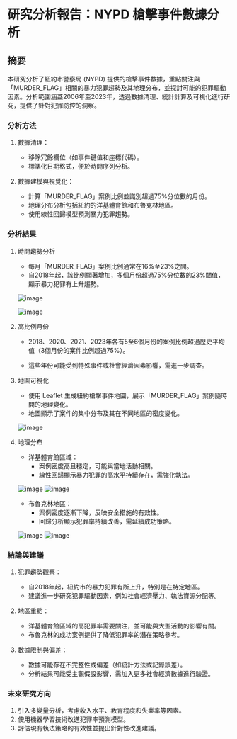 # 研究分析報告：NYPD 槍擊事件數據分析

## 摘要
本研究分析了紐約市警察局 (NYPD) 提供的槍擊事件數據，重點關注與「MURDER_FLAG」相關的暴力犯罪趨勢及其地理分布，並探討可能的犯罪驅動因素。分析範圍涵蓋2006年至2023年，透過數據清理、統計計算及可視化進行研究，提供了針對犯罪防控的洞察。

### 分析方法
1. 數據清理：
    - 移除冗餘欄位（如事件鍵值和座標代碼）。
    - 標準化日期格式，便於時間序列分析。
      
2. 數據建模與視覺化：
    - 計算「MURDER_FLAG」案例比例並識別超過75%分位數的月份。
    - 地理分布分析包括紐約的洋基體育館和布魯克林地區。
    - 使用線性回歸模型預測暴力犯罪趨勢。

### 分析結果
1. 時間趨勢分析
    - 每月「MURDER_FLAG」案例比例通常在16%至23%之間。
    - 自2018年起，該比例顯著增加，多個月份超過75%分位數的23%閾值，顯示暴力犯罪有上升趨勢。
      
    ![image](../Picture/MerderRate.jpg)

    ![image](../Picture/RateOver75.jpg)
    
2. 高比例月份
    - 2018、2020、2021、2023年各有5至6個月份的案例比例超過歷史平均值（3個月份的案件比例超過75%）。



    - 這些年份可能受到特殊事件或社會經濟因素影響，需進一步調查。

3. 地圖可視化
    - 使用 Leaflet 生成紐約槍擊事件地圖，展示「MURDER_FLAG」案例隨時間的地理變化。
    - 地圖顯示了案件的集中分布及其在不同地區的密度變化。
      
    ![image](../Picture/Map.jpg)

4. 地理分布
    - 洋基體育館區域：
      - 案例密度高且穩定，可能與當地活動相關。
      - 線性回歸顯示暴力犯罪的高水平持續存在，需強化執法。
      
    ![image](../Picture/Yankee.jpg)
    ![image](../Picture/YankeeLine.jpg)

    - 布魯克林地區：
      - 案例密度逐漸下降，反映安全措施的有效性。
      - 回歸分析顯示犯罪率持續改善，需延續成功策略。
      
    ![image](../Picture/Brooklyn.jpg)
    ![image](../Picture/BrooklynLine.jpg)

### 結論與建議
1. 犯罪趨勢觀察：

    - 自2018年起，紐約市的暴力犯罪有所上升，特別是在特定地區。
    - 建議進一步研究犯罪驅動因素，例如社會經濟壓力、執法資源分配等。
      
2. 地區重點：

    - 洋基體育館區域的高犯罪率需要關注，並可能與大型活動的影響有關。
    - 布魯克林的成功案例提供了降低犯罪率的潛在策略參考。
      
3. 數據限制與偏差：

    - 數據可能存在不完整性或偏差（如統計方法或記錄誤差）。
    - 分析結果可能受主觀假設影響，需加入更多社會經濟數據進行驗證。

### 未來研究方向
1. 引入多變量分析，考慮收入水平、教育程度和失業率等因素。
2. 使用機器學習技術改進犯罪率預測模型。
3. 評估現有執法策略的有效性並提出針對性改進建議。
